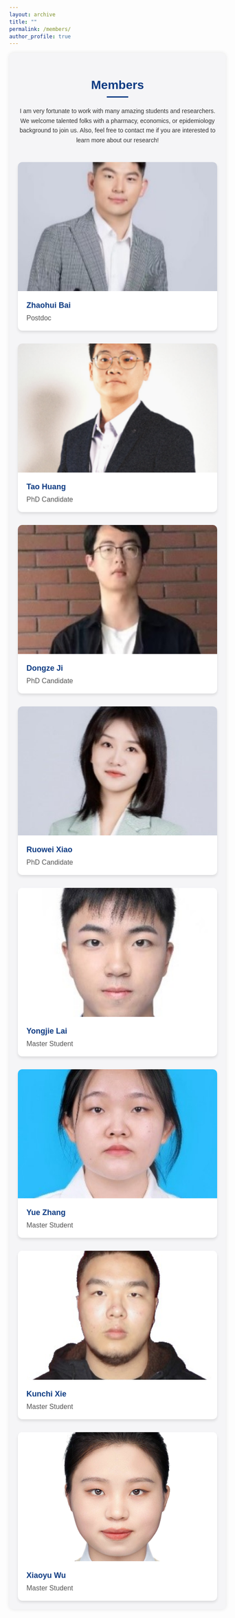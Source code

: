 ```yaml
---
layout: archive
title: ""
permalink: /members/
author_profile: true
---
```


<html lang="en">
<head>
    <meta charset="UTF-8">
    <meta name="viewport" content="width=device-width, initial-scale=1.0">
    <title>Members</title>
    <style>
        .members-container {
            font-family: Arial, sans-serif;
            max-width: 1200px;
            margin: 0 auto;
            padding: 20px;
            background-color: #f5f5f7;
            border-radius: 10px;
            box-shadow: 0 0 10px rgba(0, 0, 0, 0.1);
        }
        .members-container h1 {
            color: #0d3b83;
            text-align: center;
            margin-bottom: 20px;
        }
        .members-container h1:after {
            content: "";
            display: block;
            width: 50px;
            height: 3px;
            background-color: #0d3b83;
            margin: 10px auto;
        }
        .members-container .intro {
            max-width: 800px;
            margin: 0 auto 40px;
            color: #333;
            line-height: 1.6;
            text-align: center;
        }
        .members-container .members-grid {
            display: grid;
            grid-template-columns: repeat(auto-fill, minmax(250px, 1fr));
            gap: 30px; 
            margin-top: 30px;
        }
        .members-container .member-card {
            background-color: white;
            border-radius: 10px;
            overflow: hidden;
            box-shadow: 0 4px 6px rgba(0, 0, 0, 0.1);
            transition: transform 0.3s ease, box-shadow 0.3s ease;
        }
        .members-container .member-card:hover {
            transform: translateY(-5px) scale(1.02);
            box-shadow: 0 6px 12px rgba(0, 0, 0, 0.15);
        }
        .members-container .member-image {
            width: 100%;
            height: 300px; 
            object-fit: cover;
        }
        .members-container .member-info {
            padding: 20px; 
        }
        .members-container .member-name {
            color: #0d3b83;
            margin: 0 0 10px; 
            font-size: 18px;
        }
        .members-container .member-title {
            color: #555;
            margin: 0;
            font-size: 16px; 
        }
        .members-container .recommendation {
            color: #e63946;
            font-size: 16px;
            margin-top: 15px; 
        }
    </style>
</head>
<body>
    <div class="members-container">
        <h1>Members</h1>
        <p class="intro">I am very fortunate to work with many amazing students and researchers. We welcome talented folks with a pharmacy, economics, or epidemiology background to join us. Also, feel free to contact me if you are interested to learn more about our research!
        </p>
        <div class="members-grid">
            <div class="member-card">
                <img src="../images/members/Zhaohui Bai.jpeg" alt="Zhaohui Bai" class="member-image">
                <div class="member-info">
                    <h3 class="member-name">Zhaohui Bai</h3>
                    <p class="member-title">Postdoc</p>
                </div>
            </div>
            <div class="member-card">
                <img src="../images/members/Tao Huang.png" alt="Tao Huang" class="member-image">
                <div class="member-info">
                    <h3 class="member-name">Tao Huang</h3>
                    <p class="member-title">PhD Candidate</p>
                </div>
            </div>
            <div class="member-card">
                <img src="..\images\members\Dongze Ji.jpeg" alt="Dongze Ji" class="member-image">
                <div class="member-info">
                    <h3 class="member-name">Dongze Ji</h3>
                    <p class="member-title">PhD Candidate</p>
                </div>
            </div>
            <div class="member-card">
                <img src="..\images\members\Ruowei Xiao.jpeg" alt="Ruowei Xiao" class="member-image">
                <div class="member-info">
                    <h3 class="member-name">Ruowei Xiao</h3>
                    <p class="member-title">PhD Candidate</p>
                </div>
            </div>
            <div class="member-card">
                <img src="..\images\members\Yongjie Lai.jpeg" alt="Yongjie Lai" class="member-image">
                <div class="member-info">
                    <h3 class="member-name">Yongjie Lai</h3>
                    <p class="member-title">Master Student</p>
                </div>
            </div>
            <div class="member-card">
                <img src="..\images\members\Yue Zhang.jpeg" alt="Yue Zhang" class="member-image">
                <div class="member-info">
                    <h3 class="member-name">Yue Zhang</h3>
                    <p class="member-title">Master Student</p>
                </div>
            </div>
            <div class="member-card">
                <img src="..\images\members\Kunchi Xie.jpg" alt="Kunchi Xie" class="member-image">
                <div class="member-info">
                    <h3 class="member-name">Kunchi Xie</h3>
                    <p class="member-title">Master Student</p>
                </div>
            </div>
            <div class="member-card">
                <img src="..\images\members\Xiaoyu Wu.jpg" alt="Xiaoyu Wu" class="member-image">
                <div class="member-info">
                    <h3 class="member-name">Xiaoyu Wu</h3>
                    <p class="member-title">Master Student</p>
                </div>
            </div>
        </div>
    </div>
</body>
</html>
